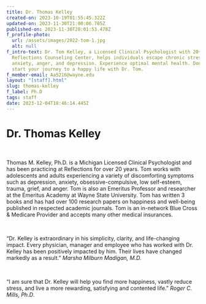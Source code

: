 ```yaml
---
title: Dr. Thomas Kelley
created-on: 2023-10-19T01:55:45.322Z
updated-on: 2023-11-30T21:00:06.705Z
published-on: 2023-11-30T20:01:53.478Z
f_profile-photo:
  url: /assets/images/2022-tom-1.jpg
  alt: null
f_intro-text: Dr. Tom Kelley, a Licensed Clinical Psychologist with 20+ years at
  Reflections Counseling Center, helps individuals escape chronic stress,
  anxiety, anger, and depression. Experience optimal mental health. Don't wait,
  start your journey to a happy life with Dr. Tom.
f_member-email: Aa5216@wayne.edu
layout: "[staff].html"
slug: thomas-kelley
f_label: Ph.D
tags: staff
date: 2023-12-04T18:46:14.445Z
---
```


**Dr. Thomas Kelley**
=====================

‍

Thomas M. Kelley, Ph.D. is a Michigan Licensed Clinical Psychologist and has been practicing at Reflections for over 20 years. Tom works with adolescents and adults experiencing a variety of discomforting symptoms such as depression, anxiety, obsessive-compulsive, low self-esteem, trauma, grief, and anger. Tom is also an Emeritus Professor and researcher at the Emeritus Academy at Wayne State University. Tom has written 3 books and has had over 100 research papers on happiness and well-being published in respected academic journals. Tom is an in-network Blue Cross & Medicare Provider and accepts many other medical insurances.

‍

“Dr. Kelley is extraordinary in his simplicity, clarity, and life-changing impact. Every physician, manager and employee who has worked with Dr. Kelley has been positively impacted by him. Their lives have changed markedly as a result.” _Marsha Milburn Madigan, M.D._

‍

“I am sure that Dr. Kelley will help you find more happiness, vastly reduce stress, and live a more rewarding, satisfying and contented life.” _Roger C. Mills, Ph.D_.

